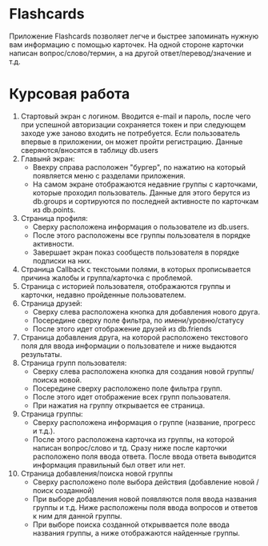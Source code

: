 # Flashcards

Приложение Flashcards позволяет легче и быстрее запоминать нужную вам информацию с помощью карточек. На одной стороне карточки написан вопрос/слово/термин, а на другой ответ/перевод/значение и т.д.

# Курсовая работа
1. Стартовый экран с логином. Вводится e-mail и пароль, после чего при успешной авторизации сохраняется токен и при следующем заходе уже заново входить не потребуется. Если пользователь впервые в приложении, он может пройти регистрацию. Данные сверяются/вносятся в таблицу db.users
2. Главынй экран: 
    - Ввехру справа расположен "бургер", по нажатию на который появляется меню с разделами приложения.
    - На самом экране отображаются недавние группы с карточками, которые проходил пользователь. Данные для этого берутся из db.groups и сортируются по последней активносте по карточкам из db.points.
3. Страница профиля:
    - Сверху расположена информация о пользователе из db.users.
    - После этого расположены все группы пользователя в порядке активности.
    - Завершает экран показ сообществ пользователя в порядке подписки на них.
4. Страница Callback с текстоыми полями, в которых прописывается причина жалобы и группа/карточка с проблемой.
5. Страница с историей пользователя, отображаются группы и карточки, недавно пройденные пользователем. 
6. Страница друзей:
    - Сверху слева расположена кнопка для добавления нового друга.
    - Посередине сверху поле фильтра, по имени/уровню/статусу
    - После этого идет отображение друзей из db.friends
7. Страница добавления друга, на которой расположено текстового поля для ввода информации о пользователе и ниже выдаются результаты.
8. Страница групп пользователя:
    - Сверху слева расположена кнопка для создания новой группы/поиска новой.
    - Посередине сверху расположено поле фильтра групп.
    - После этого идет отображение всех групп пользователя.
    - При нажатия на группу открывается ее страница.
9. Страница группы:
    - Сверху расположена информация о группе (название, прогресс и т.д.).
    - После этого расположена карточка из группы, на которой написан вопрос/слово и тд. Сразу ниже после карточки расположено поля ввода ответа. После ввода ответа выводится информация правильный был ответ или нет.
10. Страница добавления/поиска новой группы
    - Сверху расположено поле выбора действия (добавление новой / поиск созданной)
    - При выборе добавления новой появляются поля ввода названия группы и т.д. Ниже расположены поля ввода вопросов и ответов к ним для данной группы.
    - При выборе поиска созданной открыввается поле ввода названия группы, а ниже отображаются найденные группы.
